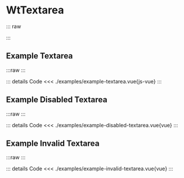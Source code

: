 <script setup>
import Docs from './wt-textarea-docs.vue';
import ExampleTextarea from './examples/example-textarea.vue';
import ExampleDisabledTextarea from './examples/example-disabled-textarea.vue';
import ExampleInvalidTextarea from './examples/example-invalid-textarea.vue';
</script>

# WtTextarea

::: raw

<Docs />
:::

## Example Textarea
:::raw
<ExampleTextarea />
:::

::: details Code
<<< ./examples/example-textarea.vue{js-vue}
:::

## Example Disabled Textarea
:::raw
<ExampleDisabledTextarea />
:::

::: details Code
<<< ./examples/example-disabled-textarea.vue{vue}
:::

## Example Invalid Textarea
:::raw
<ExampleInvalidTextarea />
:::

::: details Code
<<< ./examples/example-invalid-textarea.vue{vue}
:::
